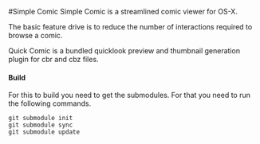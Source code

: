 #Simple Comic
Simple Comic is a streamlined comic viewer for OS-X.

The basic feature drive is to reduce the number of interactions required to browse a comic.

Quick Comic is a bundled quicklook preview and thumbnail generation plugin for cbr and cbz files.

#### Build

For this to build you need to get the submodules. For that you need to run the following commands.

```
git submodule init
git submodule sync
git submodule update
```